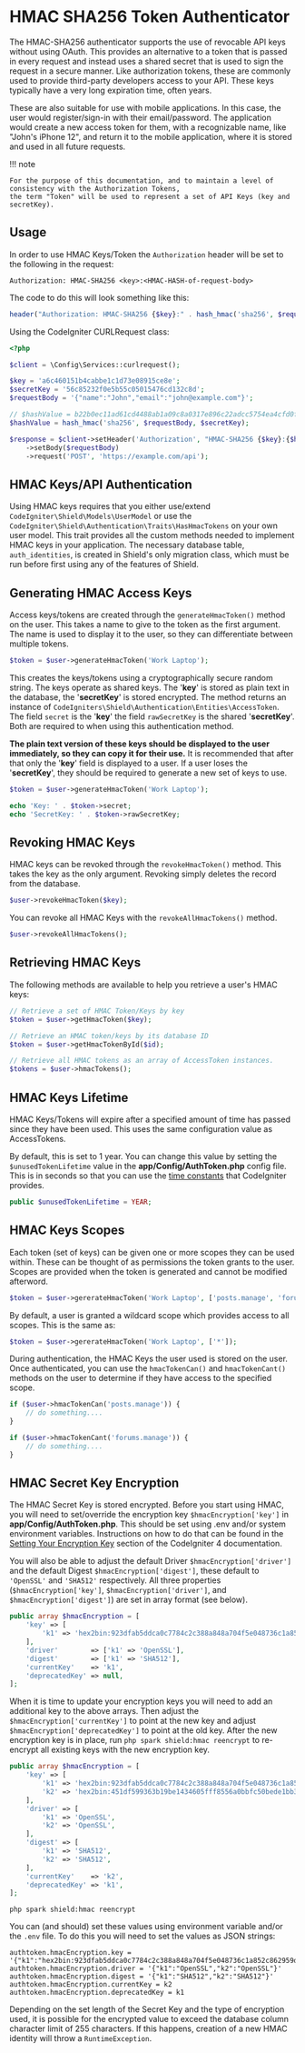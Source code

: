 # HMAC SHA256 Token Authenticator

The HMAC-SHA256 authenticator supports the use of revocable API keys without using OAuth. This provides
an alternative to a token that is passed in every request and instead uses a shared secret that is used to sign
the request in a secure manner. Like authorization tokens, these are commonly used to provide third-party developers
access to your API. These keys typically have a very long expiration time, often years.

These are also suitable for use with mobile applications. In this case, the user would register/sign-in
with their email/password. The application would create a new access token for them, with a recognizable
name, like "John's iPhone 12", and return it to the mobile application, where it is stored and used
in all future requests.

!!! note

    For the purpose of this documentation, and to maintain a level of consistency with the Authorization Tokens,
    the term "Token" will be used to represent a set of API Keys (key and secretKey).

## Usage

In order to use HMAC Keys/Token the `Authorization` header will be set to the following in the request:

```
Authorization: HMAC-SHA256 <key>:<HMAC-HASH-of-request-body>
```

The code to do this will look something like this:

```php
header("Authorization: HMAC-SHA256 {$key}:" . hash_hmac('sha256', $requestBody, $secretKey));
```

Using the CodeIgniter CURLRequest class:

```php
<?php

$client = \Config\Services::curlrequest();

$key = 'a6c460151b4cabbe1c1d73e08915ce8e';
$secretKey = '56c85232f0e5b55c05015476cd132c8d';
$requestBody = '{"name":"John","email":"john@example.com"}';

// $hashValue = b22b0ec11ad61cd4488ab1a09c8a0317e896c22adcc5754ea4cfd0f903a0f8c2
$hashValue = hash_hmac('sha256', $requestBody, $secretKey);

$response = $client->setHeader('Authorization', "HMAC-SHA256 {$key}:{$hashValue}")
    ->setBody($requestBody)
    ->request('POST', 'https://example.com/api');
```

## HMAC Keys/API Authentication

Using HMAC keys requires that you either use/extend `CodeIgniter\Shield\Models\UserModel` or
use the `CodeIgniter\Shield\Authentication\Traits\HasHmacTokens` on your own user model. This trait
provides all the custom methods needed to implement HMAC keys in your application. The necessary
database table, `auth_identities`, is created in Shield's only migration class, which must be run
before first using any of the features of Shield.

## Generating HMAC Access Keys

Access keys/tokens are created through the `generateHmacToken()` method on the user. This takes a name to
give to the token as the first argument. The name is used to display it to the user, so they can
differentiate between multiple tokens.

```php
$token = $user->generateHmacToken('Work Laptop');
```

This creates the keys/tokens using a cryptographically secure random string. The keys operate as shared keys.
The '**key**' is stored as plain text in the database, the '**secretKey**' is stored encrypted. The method returns an
instance of `CodeIgniters\Shield\Authentication\Entities\AccessToken`. The field `secret` is the '**key**' the field
`rawSecretKey` is the shared '**secretKey**'. Both are required to when using this authentication method.

**The plain text version of these keys should be displayed to the user immediately, so they can copy it for
their use.** It is recommended that after that only the '**key**' field is displayed to a user.  If a user loses the
'**secretKey**', they should be required to generate a new set of keys to use.

```php
$token = $user->generateHmacToken('Work Laptop');

echo 'Key: ' . $token->secret;
echo 'SecretKey: ' . $token->rawSecretKey;
```

## Revoking HMAC Keys

HMAC keys can be revoked through the `revokeHmacToken()` method. This takes the key as the only
argument. Revoking simply deletes the record from the database.

```php
$user->revokeHmacToken($key);
```

You can revoke all HMAC Keys with the `revokeAllHmacTokens()` method.

```php
$user->revokeAllHmacTokens();
```

## Retrieving HMAC Keys

The following methods are available to help you retrieve a user's HMAC keys:

```php
// Retrieve a set of HMAC Token/Keys by key
$token = $user->getHmacToken($key);

// Retrieve an HMAC token/keys by its database ID
$token = $user->getHmacTokenById($id);

// Retrieve all HMAC tokens as an array of AccessToken instances.
$tokens = $user->hmacTokens();
```

## HMAC Keys Lifetime

HMAC Keys/Tokens will expire after a specified amount of time has passed since they have been used.
This uses the same configuration value as AccessTokens.

By default, this is set to 1 year. You can change this value by setting the `$unusedTokenLifetime`
value in the **app/Config/AuthToken.php** config file. This is in seconds so that you can use the
[time constants](https://codeigniter.com/user_guide/general/common_functions.html#time-constants)
that CodeIgniter provides.

```php
public $unusedTokenLifetime = YEAR;
```

## HMAC Keys Scopes

Each token (set of keys) can be given one or more scopes they can be used within. These can be thought of as
permissions the token grants to the user. Scopes are provided when the token is generated and
cannot be modified afterword.

```php
$token = $user->gererateHmacToken('Work Laptop', ['posts.manage', 'forums.manage']);
```

By default, a user is granted a wildcard scope which provides access to all scopes. This is the
same as:

```php
$token = $user->gererateHmacToken('Work Laptop', ['*']);
```

During authentication, the HMAC Keys the user used is stored on the user. Once authenticated, you
can use the `hmacTokenCan()` and `hmacTokenCant()` methods on the user to determine if they have access
to the specified scope.

```php
if ($user->hmacTokenCan('posts.manage')) {
    // do something....
}

if ($user->hmacTokenCant('forums.manage')) {
    // do something....
}
```

## HMAC Secret Key Encryption

The HMAC Secret Key is stored encrypted.  Before you start using HMAC, you will need to set/override the encryption key
`$hmacEncryption['key']` in **app/Config/AuthToken.php**. This should be set using .env and/or system environment variables.
Instructions on how to do that can be found in the
[Setting Your Encryption Key](https://codeigniter.com/user_guide/libraries/encryption.html#setting-your-encryption-key)
section of the CodeIgniter 4 documentation.

You will also be able to adjust the default Driver `$hmacEncryption['driver']` and the default Digest
`$hmacEncryption['digest']`, these default to `'OpenSSL'` and `'SHA512'` respectively. All three properties (`$hmacEncryption['key']`,
`$hmacEncryption['driver']`, and `$hmacEncryption['digest']`) are set in array format (see below).

```php
public array $hmacEncryption = [
    'key' => [
        'k1' => 'hex2bin:923dfab5ddca0c7784c2c388a848a704f5e048736c1a852c862959da62ade8c7',
    ],
    'driver'        => ['k1' => 'OpenSSL'],
    'digest'        => ['k1' => 'SHA512'],
    'currentKey'    => 'k1',
    'deprecatedKey' => null,
];
```

When it is time to update your encryption keys you will need to add an additional key to the above arrays. Then adjust
the `$hmacEncryption['currentKey']` to point at the new key and adjust `$hmacEncryption['deprecatedKey']` to point at the
old key.  After the new encryption key is in place, run `php spark shield:hmac reencrypt` to re-encrypt all existing keys
with the new encryption key.

```php
public array $hmacEncryption = [
    'key' => [
        'k1' => 'hex2bin:923dfab5ddca0c7784c2c388a848a704f5e048736c1a852c862959da62ade8c7',
        'k2' => 'hex2bin:451df599363b19be1434605fff8556a0bbfc50bede1bb33793dcde4d97fce4b0',
    ],
    'driver' => [
        'k1' => 'OpenSSL',
        'k2' => 'OpenSSL',
    ],
    'digest' => [
        'k1' => 'SHA512',
        'k2' => 'SHA512',
    ],
    'currentKey'    => 'k2',
    'deprecatedKey' => 'k1',
];
```

```shell
php spark shield:hmac reencrypt
```

You can (and should) set these values using environment variable and/or the `.env` file. To do this you will need to set
the values as JSON strings:

```dotenv
authtoken.hmacEncryption.key = '{"k1":"hex2bin:923dfab5ddca0c7784c2c388a848a704f5e048736c1a852c862959da62ade8c7","k2":"hex2bin:451df599363b19be1434605fff8556a0bbfc50bede1bb33793dcde4d97fce4b0"}'
authtoken.hmacEncryption.driver = '{"k1":"OpenSSL","k2":"OpenSSL"}'
authtoken.hmacEncryption.digest = '{"k1":"SHA512","k2":"SHA512"}'
authtoken.hmacEncryption.currentKey = k2
authtoken.hmacEncryption.deprecatedKey = k1
```

Depending on the set length of the Secret Key and the type of encryption used, it is possible for the encrypted value to
exceed the database column character limit of 255 characters.  If this happens, creation of a new HMAC identity will
throw a `RuntimeException`.
